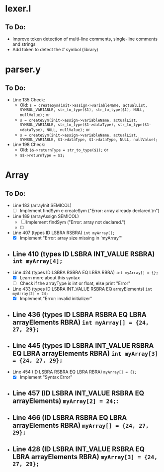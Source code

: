# lexer.l

## To Do:

- Improve token detection of multi-line comments, single-line comments and strings
- Add token to detect the # symbol (library)

# parser.y

## To Do:

- Line 135 Check:
    - Old: `s = createSym(init->assign->variableName, actualList, SYMBOL_VARIABLE, str_to_type($1), str_to_type($1), NULL, nullValue);` or 
    - `s = createSym(init->assign->variableName, actualList, SYMBOL_VARIABLE, str_to_type($1->dataType), str_to_type($1->dataType), NULL, nullValue);` or 
    - `s = createSym(init->assign->variableName, actualList, SYMBOL_VARIABLE, $1->dataType, $1->dataType, NULL, nullValue);`
- Line 198 Check:
    - Old: `$$->returnType = str_to_type($1);` or
    - `$$->returnType = $1;`


# Array

## To Do:
- Line 183 (arrayInit SEMICOL)
    - [ ] Implement findSym e createSym ("Error: array already declared.\n")
- Line 189 (arrayAssign SEMICOL)
    - [ ] Implement findSym ("Error: array not declared.")
    - [ ] 

- Line 407 (types ID LSBRA RSBRA) `int myArray[];`
    - [x] Implement "Error: array size missing in ‘myArray’"
- Line 410 (types ID LSBRA INT_VALUE RSBRA) `int myArray[4];`
    - 
- Line 424 (types ID LSBRA RSBRA EQ LBRA RBRA) `int myArray[] = {};`
    - [x] Learn more about this syntax
    - [ ] Check if the arrayType is int or float, else print "Error"
- Line 433 (types ID LSBRA INT_VALUE RSBRA EQ arrayElements) `int myArray[2] = 24;`
    - [x] Implement "Error: invalid initializer"
- Line 436 (types ID LSBRA RSBRA EQ LBRA arrayElements RBRA) `int myArray[] = {24, 27, 29};`
    - 
- Line 445 (types ID LSBRA INT_VALUE RSBRA EQ LBRA arrayElements RBRA) `int myArray[3] = {24, 27, 29};`
    - 
- Line 454 (ID LSBRA RSBRA EQ LBRA RBRA) `myArray[] = {};`
    - [x] Implement "Syntax Error" 
- Line 457 (ID LSBRA INT_VALUE RSBRA EQ arrayElements) `myArray[2] = 24;`:
    - 
- Line 466 (ID LSBRA RSBRA EQ LBRA arrayElements RBRA) `myArray[] = {24, 27, 29};` 
    - 
- Line 428 (ID LSBRA INT_VALUE RSBRA EQ LBRA arrayElements RBRA) `myArray[3] = {24, 27, 29};` 
    - 
